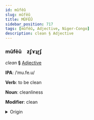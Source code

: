 ```yaml
---
id: mûfêû
slug: mûfêû
title: MÛFÊÛ
sidebar_position: 717
tags: [mûfêû, Adjective, Niger-Congo]
description: clean § Adjective
---
```


### mûfêû&emsp;<span kind="abugida">ƶʄɤʇɽʄ</span>

*clean* **§** [Adjective](../../tags/Adjective)

**IPA**: /ˈmu.fe.u/

**Verb**: to be clean

**Noun**: cleanliness

**Modifier**: clean

<details>
    <summary>Origin</summary>
    Kamba mutheu /mu.ðeu/<br/>
    <em>Niger-Congo Language Family</em>
</details>